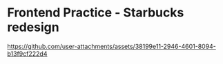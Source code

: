 # Frontend Practice - Starbucks redesign



https://github.com/user-attachments/assets/38199e11-2946-4601-8094-b13f9cf222d4

